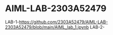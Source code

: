 # AIML-LAB-2303A52479
LAB-1-https://github.com/2303A52479/AIML-LAB-2303A52479/blob/main/AIML_lab_1.ipynb
LAB-2-
